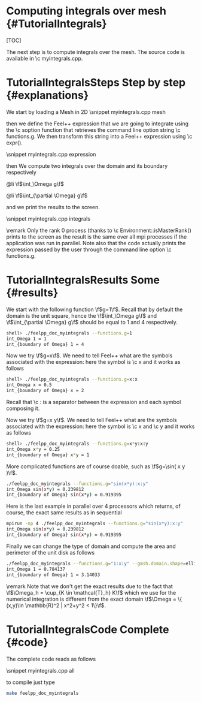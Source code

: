 Computing integrals over mesh {#TutorialIntegrals} 
==================================

[TOC]

The next step is to compute integrals over the mesh. The source code is available in \c myintegrals.cpp.

# TutorialIntegralsSteps Step by step {#explanations}

We start by loading a Mesh in 2D
\snippet myintegrals.cpp mesh

then we define the Feel++ expression that we are going to integrate using the \c
soption function that retrieves the command line option string \c functions.g. We then transform this string into a Feel++ expression using \c expr().

\snippet myintegrals.cpp expression

then We compute two integrals over the domain and its boundary respectively

 @li \f$\int_\Omega g\f$

 @li \f$\int_{\partial \Omega} g\f$

and we print the results to the screen.

\snippet myintegrals.cpp integrals

\remark Only the rank 0 process (thanks to \c Environment::isMasterRank() prints
to the screen as the result is the same over all mpi processes if the
application was run in parallel. Note also that the code actually prints the
expression passed by the user through the command line option \c functions.g.

# TutorialIntegralsResults Some {#results}

We start with the following function \f$g=1\f$. Recall that by default the
domain is the unit square, hence the \f$\int_\Omega g\f$ and \f$\int_{\partial
\Omega} g\f$ should be equal to 1 and 4 respectively.

```sh
shell> ./feelpp_doc_myintegrals --functions.g=1
int_Omega 1 = 1
int_{boundary of Omega} 1 = 4
```

Now we try \f$g=x\f$. We need to tell Feel++ what are the symbols associated
with the expression: here the symbol is \c x and it works as follows

```sh
shell> ./feelpp_doc_myintegrals --functions.g=x:x
int_Omega x = 0.5
int_{boundary of Omega} x = 2
```

Recall that \c : is a separator between the expression and each symbol composing it.

Now we try \f$g=x y\f$. We need to tell Feel++ what are the symbols associated
with the expression: here the symbol is \c x and \c y and it works as follows

```sh
shell> ./feelpp_doc_myintegrals --functions.g=x*y:x:y
int_Omega x*y = 0.25
int_{boundary of Omega} x*y = 1
```

More complicated functions are of course doable, such as \f$g=\sin( x y )\f$.

```sh
./feelpp_doc_myintegrals --functions.g="sin(x*y):x:y"
int_Omega sin(x*y) = 0.239812
int_{boundary of Omega} sin(x*y) = 0.919395
```

Here is the last example in parallel over 4 processors which returns, of
course, the exact same results as in sequential

```sh
mpirun -np 4 ./feelpp_doc_myintegrals --functions.g="sin(x*y):x:y"
int_Omega sin(x*y) = 0.239812
int_{boundary of Omega} sin(x*y) = 0.919395
```

Finally we can change the type of domain and compute the area and perimeter of the unit disk as follows
```sh
./feelpp_doc_myintegrals --functions.g="1:x:y" --gmsh.domain.shape=ellipsoid --gmsh.hsize=0.05
int_Omega 1 = 0.784137
int_{boundary of Omega} 1 = 3.14033
```

\remark Note that we don't get the exact results due to the fact that
\f$\Omega_h = \cup_{K \in \mathcal{T}_h} K\f$ which we use for the numerical
integration is different from the exact domain \f$\Omega = \{ (x,y)\in
\mathbb{R}^2 | x^2+y^2 < 1\}\f$.

# TutorialIntegralsCode Complete {#code}

The complete code reads as follows

\snippet myintegrals.cpp all

to compile just type
```sh
make feelpp_doc_myintegrals
```

